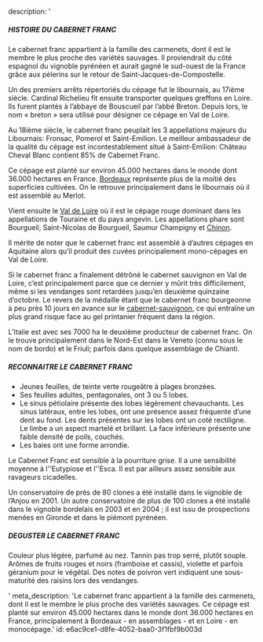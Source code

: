description: '<h5>HISTOIRE DU CABERNET FRANC</h5><p>Le cabernet franc appartient à la famille des carmenets, dont il est le membre le plus proche des variétés sauvages. Il proviendrait du côté espagnol du vignoble pyrénéen et aurait gagné le sud-ouest de la France grâce aux pèlerins sur le retour de Saint-Jacques-de-Compostelle. </p><p>Un des premiers arrêts répertoriés du cépage fut le libournais, au 17ième siècle. Cardinal Richelieu fit ensuite transporter quelques greffons en Loire. Ils furent plantés à l’abbaye de Bouscueil par l’abbé Breton. Depuis lors, le nom « breton » sera utilisé pour désigner ce cépage en Val de Loire. </p><p>Au 18ième siècle, le cabernet franc peuplait les 3 appellations majeurs du Libournais: Fronsac, Pomerol et Saint-Emilion. Le meilleur ambassadeur de la qualité du cépage est incontestablement situé à Saint-Emilion: Château Cheval Blanc contient 85% de Cabernet Franc.</p><p>Ce cépage est planté sur environ 45.000 hectares dans le monde dont 36.000 hectares en France.&nbsp;<a href="/fr/region/bordeaux">Bordeaux</a>&nbsp;représente plus de la moitié des superficies cultivées. On le retrouve principalement dans le libournais où il est assemblé au Merlot.  </p><p>Vient ensuite le&nbsp;<a href="/fr/region/loire">Val de Loire</a>&nbsp;où il est le cépage rouge dominant dans les appellations de Touraine et du pays angevin. Les appellations phare sont Bourgueil, Saint-Nicolas de Bourgueil, Saumur Champigny et <a href="/fr/region/chinon">Chinon</a>.</p><p>Il mérite de noter que le cabernet franc est assemblé à d’autres cépages en Aquitaine alors qu’il produit des cuvées principalement mono-cépages en Val de Loire.</p><p>Si le cabernet franc a finalement détrôné le cabernet sauvignon en Val de Loire, c’est principalement parce que ce dernier y mûrit très difficilement, même si les vendanges sont retardées jusqu’en deuxième quinzaine d’octobre. Le revers de la médaille étant que le cabernet franc bourgeonne à peu près 10 jours en avance sur le&nbsp;<a href="/fr/grape/cabernet-sauvignon">cabernet-sauvignon</a>, ce qui entraîne un plus grand risque face au gel printanier fréquent dans la région.</p><p>L’Italie est avec ses 7000 ha le deuxième producteur de cabernet franc. On le trouve principalement dans le Nord-Est dans le Veneto (connu sous le nom de bordo) et le Friuli; parfois dans quelque assemblage de Chianti.</p><h5>RECONNAITRE LE CABERNET FRANC</h5><ul><li>Jeunes feuilles, de teinte verte rougeâtre à plages bronzées. </li><li>Ses feuilles adultes, pentagonales, ont 3 ou 5 lobes. </li><li>Le sinus pétiolaire présente des lobes légèrement chevauchants.&nbsp;Les sinus latéraux, entre les lobes, ont une présence assez fréquente d’une dent au fond. Les dents présentes sur les lobes ont un coté rectiligne. Le limbe a un aspect martelé et brillant. La face inférieure présente une faible densité de poils, couchés. </li><li>Les baies ont une forme arrondie.</li></ul><p>Le Cabernet Franc est sensible à la pourriture grise. Il a une sensibilité moyenne à l''Eutypiose et l''Esca. Il est par ailleurs assez sensible aux ravageurs cicadelles.</p><p>Un conservatoire de près de 80 clones a été installé dans le vignoble de l’Anjou en 2001. Un autre conservatoire de plus de 100 clones a été installé dans le vignoble bordelais en 2003 et en 2004 ; il est issu de prospections menées en Gironde et dans le piémont pyrénéen.</p><h5>DEGUSTER LE CABERNET FRANC</h5><p>Couleur plus légère, parfumé au nez. Tannin pas trop serré, plutôt souple. Arômes de fruits rouges et noirs (framboise et cassis), violette et parfois géranium pour le végétal. Des notes de poivron vert indiquent une sous-maturité des raisins lors des vendanges.</p>'
meta_description: 'Le cabernet franc appartient à la famille des carmenets, dont il est le membre le plus proche des variétés sauvages. Ce cépage est planté sur environ 45.000 hectares dans le monde dont 36.000 hectares en France, principalement à Bordeaux - en assemblages - et en Loire - en monocépage.'
id: e6ac9ce1-d8fe-4052-baa0-3f1fbf9b003d
